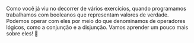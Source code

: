 Como você já viu no decorrer de vários exercícios, quando programamos trabalhamos com booleanos que representam valores de verdade. Podemos operar com eles por meio do que denominamos de operadores lógicos, como a conjunção e a disjunção. Vamos aprender um pouco mais sobre eles! :muscle:
